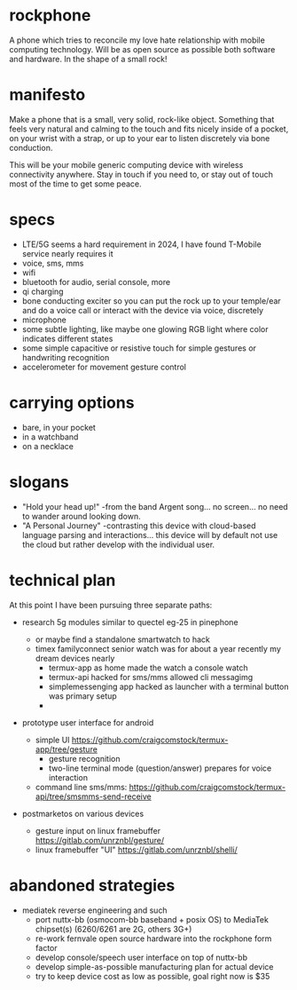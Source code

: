 # rockphone

A phone which tries to reconcile my love hate relationship with mobile computing technology. Will be as open source as possible both software and hardware. In the shape of a small rock!

# manifesto

Make a phone that is a small, very solid, rock-like object. Something that feels very natural and calming to the touch and fits nicely inside of a pocket, on your wrist with a strap, or up to your ear to listen discretely via bone conduction.

This will be your mobile generic computing device with wireless connectivity anywhere. Stay in touch if you need to, or stay out of touch most of the time to get some peace. 

# specs

- LTE/5G seems a hard requirement in 2024, I have found T-Mobile service nearly requires it
- voice, sms, mms
- wifi
- bluetooth for audio, serial console, more
- qi charging
- bone conducting exciter so you can put the rock up to your temple/ear and do a voice call or interact with the device via voice, discretely
- microphone
- some subtle lighting, like maybe one glowing RGB light where color indicates different states
- some simple capacitive or resistive touch for simple gestures or handwriting recognition
- accelerometer for movement gesture control

# carrying options

- bare, in your pocket
- in a watchband
- on a necklace

# slogans

- "Hold your head up!" -from the band Argent song... no screen... no need to wander around looking down.
- "A Personal Journey" -contrasting this device with cloud-based language parsing and interactions... this device will by default not use the cloud but rather develop with the individual user.

# technical plan

At this point I have been pursuing three separate paths:

- research 5g modules similar to quectel eg-25 in pinephone
  - or maybe find a standalone smartwatch to hack
  - timex familyconnect senior watch was for about a year recently my dream devices nearly
    - termux-app as home made the watch a console watch
    - termux-api hacked for sms/mms allowed cli messagimg
    - simplemessenging app hacked as launcher with a terminal button was primary setup
    - 
- prototype user interface for android
  - simple UI https://github.com/craigcomstock/termux-app/tree/gesture
    - gesture recognition
    - two-line terminal mode (question/answer) prepares for voice interaction
  - command line sms/mms: https://github.com/craigcomstock/termux-api/tree/smsmms-send-receive

- postmarketos on various devices
  - gesture input on linux framebuffer https://gitlab.com/unrznbl/gesture/
  - linux framebuffer "UI" https://gitlab.com/unrznbl/shelli/

# abandoned strategies

- mediatek reverse engineering and such
  - port nuttx-bb (osmocom-bb baseband + posix OS) to MediaTek chipset(s) (6260/6261 are 2G, others 3G+)
  - re-work fernvale open source hardware into the rockphone form factor
  - develop console/speech user interface on top of nuttx-bb
  - develop simple-as-possible manufacturing plan for actual device
  - try to keep device cost as low as possible, goal right now is $35
